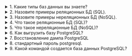 <details>
<summary>
1. Какие типы баз данных вы знаете?
</summary>
Реляционные (SQL)
Нереляционные (NoSQL)
</details>
<details>
<summary>
2. Назовите примеры реляционных БД (SQL).
</summary>
MySQL
Oracle DB
PostgreSQL
MariaDB
</details>
<details>
<summary>
3. Назовите примеры нереляционных БД (NoSQL).
</summary>
Oracle NoSQL Database
Berkeley DB
MemcacheDB
Redis
Riak
Amazon DynamoDB
</details>
<details>
<summary>
4. Что такое реляционные БД (SQL)?
</summary>
Реляционная база данных – это набор данных с предопределенными связями между ними. Эти данные организованны в виде набора таблиц, состоящих из столбцов и строк. В таблицах хранится информация об объектах, представленных в базе данных.
</details>
<details>
<summary>
5. Что такое нереляционные БД (NoSQL)?
</summary>
Нереляционные БД - отходят от стандартного табличного вида. Как правило встречаются:
БД на основе пар ключ‑значение
Документ
Графовые БД
БД в памяти
Поисковые БД
</details>
<details>
<summary>
6. Как выгрузить базу PostgreSQL?
</summary>
pg_dump имя_базы > выходной_файл
</details>
<details>
<summary>
7. Восстановление дампа PostgreSQL
</summary>

 Текстовые файлы, созданные `pg_dump` предназначаются для последующего чтения программой psql. Общий вид команды для восстановления дампа
 
`psql имя_базы &lt; входной_файл`



</details>
<details>
<summary>
8. стандартный пароль postgresql.
</summary>
Если вы произвели обновление с версии 5.2.1, паролем базы данных Postgres по умолчанию будет postgres.
</details>
<details>
<summary>
9. Какой командой создается база данных PostgreSQL?
</summary>
Для создания базы данных сервер PostgreSQL должен быть развёрнут и запущен. База данных создаётся SQL-командой CREATE DATABASE:
</details>
